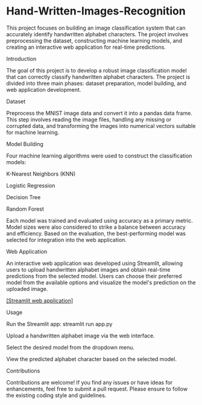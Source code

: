 # Hand-Written-Images-Recognition
This project focuses on building an image classification system that can accurately identify handwritten alphabet characters. The project involves preprocessing the dataset, constructing machine learning models, and creating an interactive web application for real-time predictions.

Introduction

The goal of this project is to develop a robust image classification model that can correctly classify handwritten alphabet characters. The project is divided into three main phases: dataset preparation, model building, and web application development.

Dataset

Preprocess the MNIST image data and convert it into a pandas data frame. This step involves reading the image files, handling any missing or corrupted data, and transforming the images into numerical vectors suitable for machine learning.


Model Building

Four machine learning algorithms were used to construct the classification models:

K-Nearest Neighbors (KNN)

Logistic Regression

Decision Tree

Random Forest

Each model was trained and evaluated using accuracy as a primary metric. Model sizes were also considered to strike a balance between accuracy and efficiency. Based on the evaluation, the best-performing model was selected for integration into the web application.

Web Application

An interactive web application was developed using Streamlit, allowing users to upload handwritten alphabet images and obtain real-time predictions from the selected model. Users can choose their preferred model from the available options and visualize the model's prediction on the uploaded image.

[[Streamlit web application]](https://drive.google.com/file/d/1HQpVnfcve3MmK928N9u0qSo9jqRvLu9Q/view?usp=sharing)

Usage

Run the Streamlit app: streamlit run app.py

Upload a handwritten alphabet image via the web interface.

Select the desired model from the dropdown menu.

View the predicted alphabet character based on the selected model.

Contributions

Contributions are welcome! If you find any issues or have ideas for enhancements, feel free to submit a pull request. Please ensure to follow the existing coding style and guidelines.





